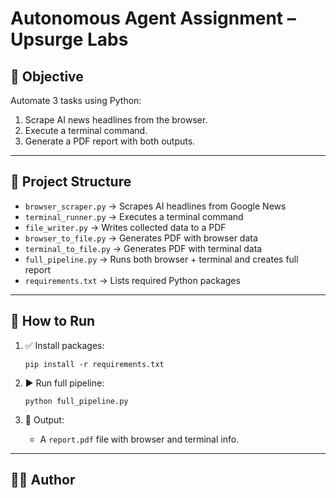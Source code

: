 # Autonomous Agent Assignment – Upsurge Labs

## 📌 Objective
Automate 3 tasks using Python:
1. Scrape AI news headlines from the browser.
2. Execute a terminal command.
3. Generate a PDF report with both outputs.

---

## 🧱 Project Structure

- `browser_scraper.py` → Scrapes AI headlines from Google News
- `terminal_runner.py` → Executes a terminal command
- `file_writer.py` → Writes collected data to a PDF
- `browser_to_file.py` → Generates PDF with browser data
- `terminal_to_file.py` → Generates PDF with terminal data
- `full_pipeline.py` → Runs both browser + terminal and creates full report
- `requirements.txt` → Lists required Python packages

---

## 🧪 How to Run

1. ✅ Install packages:
    ```
    pip install -r requirements.txt
    ```

2. ▶️ Run full pipeline:
    ```
    python full_pipeline.py
    ```

3. 📝 Output:
    - A `report.pdf` file with browser and terminal info.

---

## 👩‍💻 Author
